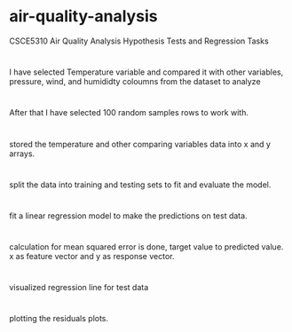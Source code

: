 # air-quality-analysis
CSCE5310 Air Quality Analysis Hypothesis Tests and Regression Tasks
#
I have selected Temperature variable and compared it with other variables, pressure, wind, and humididty coloumns from the dataset to analyze
#
After that I have selected 100 random samples rows to work with.
#
stored the temperature and other comparing variables data into x and y arrays.
#
split the data into training and testing sets to fit and evaluate the model.
#
fit a linear regression model to make the predictions on test data.
#
calculation for mean squared error is done, target value to predicted value. x as feature vector and y as response vector.
#
visualized regression line for test data
#
plotting the residuals plots.
